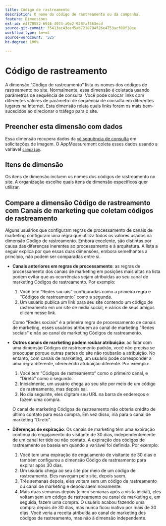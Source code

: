 ```yaml
---
title: Código de rastreamento
description: O nome do código de rastreamento ou da campanha.
feature: Dimensions
exl-id: e4f70552-6946-4974-a9e2-928faf563ecd
source-git-commit: 35413ac43eed5ab7218794f26e4753acf08f18ee
workflow-type: tm+mt
source-wordcount: '525'
ht-degree: 100%

---
```


# Código de rastreamento

A dimensão “Código de rastreamento” lista os nomes dos códigos de rastreamento no site. Normalmente, essa dimensão é coletada usando parâmetros de sequência de consulta. Você pode colocar links com diferentes valores de parâmetro de sequência de consulta em diferentes lugares na Internet. Esta dimensão relata quais links foram os mais bem-sucedidos ao direcionar o tráfego para o site.

## Preencher esta dimensão com dados

Essa dimensão recupera dados da [`v0` sequência de consulta](/help/implement/validate/query-parameters.md) em solicitações de imagem. O AppMeasurement coleta esses dados usando a variável [`campaign`](/help/implement/vars/page-vars/campaign.md).

## Itens de dimensão

Os itens de dimensão incluem os nomes dos códigos de rastreamento no site. A organização escolhe quais itens de dimensão específicos quer utilizar.

## Compare a dimensão Código de rastreamento com Canais de marketing que coletam códigos de rastreamento

Alguns usuários que configuram regras de processamento de canais de marketing configuram uma regra que utiliza todos os valores usados na dimensão Código de rastreamento. Embora excelente, são distintas por causa das diferenças inerentes ao processamento e à arquitetura. A lista a seguir explica por que essas duas dimensões, embora semelhantes a princípio, não podem ser comparadas entre si.

* **Canais anteriores em regras de processamento**: as regras de processamento dos canais de marketing em posições mais altas na lista podem evitar que as ocorrências sejam atribuídas ao seu canal de marketing Códigos de rastreamento. Por exemplo:

   1. Você tem “Redes sociais” configuradas como a primeira regra e “Códigos de rastreamento” como a segunda.
   2. Um usuário publica um link para seu site contendo um código de rastreamento em um site de mídia social, e vários de seus amigos clicam nesse link.

   Como “Redes sociais” é a primeira regra de processamento de canais de marketing, esses usuários atribuem ao canal de marketing “Redes sociais” e não ao canal de marketing Códigos de rastreamento.
* **Outros canais de marketing podem roubar atribuição**: ao lidar com uma dimensão Códigos de rastreamento padrão, você não precisa se preocupar porque outras partes do site não roubarão a atribuição. No entanto, com canais de marketing, um usuário pode corresponder a uma regra diferente, oferecendo atribuição diferente. Por exemplo:
   1. Você tem “Códigos de rastreamento” como o primeiro canal, e “Direto” como o segundo.
   2. Inicialmente, um usuário chega ao seu site por meio de um código de rastreamento, mas depois sai.
   3. No dia seguinte, eles digitam seu URL na barra de endereços e fazem uma compra.

   O canal de marketing Códigos de rastreamento não obteria crédito de último contato para essa compra. Em vez disso, iria para o canal de marketing “Direto”.
* **Diferenças de expiração**: Os canais de marketing têm uma expiração contínua do engajamento do visitante de 30 dias, independentemente de um canal ter tido ou não contato. A expiração dos códigos de rastreamento se baseia em quando a variável foi definida. Por exemplo:
   1. Você tem uma expiração de engajamento de visitante de 30 dias e também configurou a dimensão Código de rastreamento para expirar após 30 dias.
   2. Um usuário chega ao seu site por meio de um código de rastreamento. Eles navegam pelo site, depois saem.
   3. Três semanas depois, eles voltam sem um código de rastreamento ou canal de marketing e depois saem novamente.
   4. Mais duas semanas depois (cinco semanas após a visita inicial), eles voltam sem um código de rastreamento ou canal de marketing e, em seguida, fazem uma compra.
   O usuário acabou fazendo uma compra depois de 30 dias, mas nunca ficou inativo por mais de 30 dias. Você veria a receita atribuída ao canal de marketing dos códigos de rastreamento, mas não à dimensão independente.
